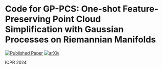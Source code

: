 # Code for GP-PCS: One-shot Feature-Preserving Point Cloud Simplification with Gaussian Processes on Riemannian Manifolds

[![Published Paper](https://img.shields.io/badge/Published-Paper-blue)](https://doi.org/10.1007/978-3-031-78456-9_28)
[![arXiv](https://img.shields.io/badge/arXiv-2303.15225-b31b1b.svg)](https://arxiv.org/abs/2303.15225)

ICPR 2024



